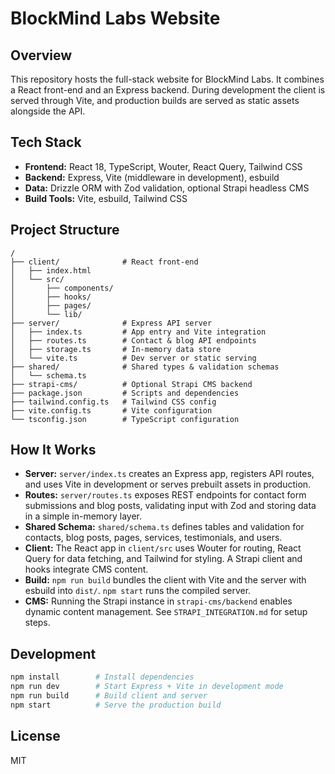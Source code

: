 # BlockMind Labs Website

## Overview
This repository hosts the full-stack website for BlockMind Labs. It combines a React front-end and an Express backend. During development the client is served through Vite, and production builds are served as static assets alongside the API.

## Tech Stack
- **Frontend:** React 18, TypeScript, Wouter, React Query, Tailwind CSS
- **Backend:** Express, Vite (middleware in development), esbuild
- **Data:** Drizzle ORM with Zod validation, optional Strapi headless CMS
- **Build Tools:** Vite, esbuild, Tailwind CSS

## Project Structure
```
/
├── client/              # React front-end
│   ├── index.html
│   └── src/
│       ├── components/
│       ├── hooks/
│       ├── pages/
│       └── lib/
├── server/              # Express API server
│   ├── index.ts         # App entry and Vite integration
│   ├── routes.ts        # Contact & blog API endpoints
│   ├── storage.ts       # In-memory data store
│   └── vite.ts          # Dev server or static serving
├── shared/              # Shared types & validation schemas
│   └── schema.ts
├── strapi-cms/          # Optional Strapi CMS backend
├── package.json         # Scripts and dependencies
├── tailwind.config.ts   # Tailwind CSS config
├── vite.config.ts       # Vite configuration
└── tsconfig.json        # TypeScript configuration
```

## How It Works
- **Server:** `server/index.ts` creates an Express app, registers API routes, and uses Vite in development or serves prebuilt assets in production.
- **Routes:** `server/routes.ts` exposes REST endpoints for contact form submissions and blog posts, validating input with Zod and storing data in a simple in-memory layer.
- **Shared Schema:** `shared/schema.ts` defines tables and validation for contacts, blog posts, pages, services, testimonials, and users.
- **Client:** The React app in `client/src` uses Wouter for routing, React Query for data fetching, and Tailwind for styling. A Strapi client and hooks integrate CMS content.
- **Build:** `npm run build` bundles the client with Vite and the server with esbuild into `dist/`. `npm start` runs the compiled server.
- **CMS:** Running the Strapi instance in `strapi-cms/backend` enables dynamic content management. See `STRAPI_INTEGRATION.md` for setup steps.

## Development
```bash
npm install        # Install dependencies
npm run dev        # Start Express + Vite in development mode
npm run build      # Build client and server
npm start          # Serve the production build
```

## License
MIT
